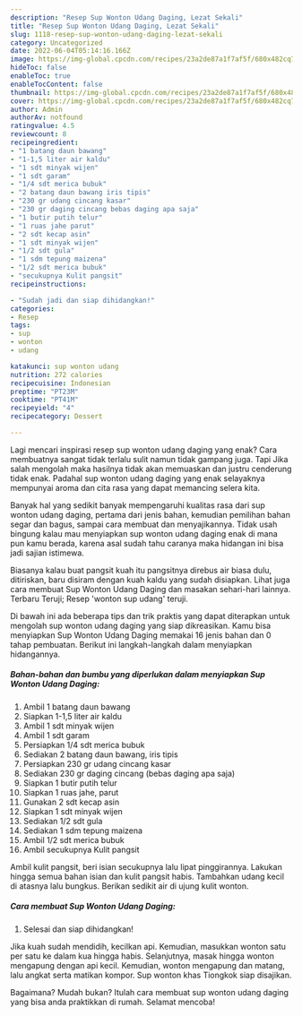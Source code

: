 ```yaml
---
description: "Resep Sup Wonton Udang Daging, Lezat Sekali"
title: "Resep Sup Wonton Udang Daging, Lezat Sekali"
slug: 1118-resep-sup-wonton-udang-daging-lezat-sekali
category: Uncategorized
date: 2022-06-04T05:14:16.166Z
image: https://img-global.cpcdn.com/recipes/23a2de87a1f7af5f/680x482cq70/sup-wonton-udang-daging-foto-resep-utama.jpg
hideToc: false
enableToc: true
enableTocContent: false
thumbnail: https://img-global.cpcdn.com/recipes/23a2de87a1f7af5f/680x482cq70/sup-wonton-udang-daging-foto-resep-utama.jpg
cover: https://img-global.cpcdn.com/recipes/23a2de87a1f7af5f/680x482cq70/sup-wonton-udang-daging-foto-resep-utama.jpg
author: Admin
authorAv: notfound
ratingvalue: 4.5
reviewcount: 8
recipeingredient:
- "1 batang daun bawang"
- "1-1,5 liter air kaldu"
- "1 sdt minyak wijen"
- "1 sdt garam"
- "1/4 sdt merica bubuk"
- "2 batang daun bawang iris tipis"
- "230 gr udang cincang kasar"
- "230 gr daging cincang bebas daging apa saja"
- "1 butir putih telur"
- "1 ruas jahe parut"
- "2 sdt kecap asin"
- "1 sdt minyak wijen"
- "1/2 sdt gula"
- "1 sdm tepung maizena"
- "1/2 sdt merica bubuk"
- "secukupnya Kulit pangsit"
recipeinstructions:

- "Sudah jadi dan siap dihidangkan!"
categories:
- Resep
tags:
- sup
- wonton
- udang

katakunci: sup wonton udang 
nutrition: 272 calories
recipecuisine: Indonesian
preptime: "PT23M"
cooktime: "PT41M"
recipeyield: "4"
recipecategory: Dessert

---
```



Lagi mencari inspirasi resep sup wonton udang daging yang enak? Cara membuatnya sangat tidak terlalu sulit namun tidak gampang juga. Tapi Jika salah mengolah maka hasilnya tidak akan memuaskan dan justru cenderung tidak enak. Padahal sup wonton udang daging yang enak selayaknya mempunyai aroma dan cita rasa yang dapat memancing selera kita.


Banyak hal yang sedikit banyak mempengaruhi kualitas rasa dari sup wonton udang daging, pertama dari jenis bahan, kemudian pemilihan bahan segar dan bagus, sampai cara membuat dan menyajikannya. Tidak usah bingung kalau mau menyiapkan sup wonton udang daging enak di mana pun kamu berada, karena asal sudah tahu caranya maka hidangan ini bisa jadi sajian istimewa.

Biasanya kalau buat pangsit kuah itu pangsitnya direbus air biasa dulu, ditiriskan, baru disiram dengan kuah kaldu yang sudah disiapkan. Lihat juga cara membuat Sup Wonton Udang Daging dan masakan sehari-hari lainnya. Terbaru Teruji; Resep &#39;wonton sup udang&#39; teruji.


Di bawah ini ada beberapa tips dan trik praktis yang dapat diterapkan untuk mengolah sup wonton udang daging yang siap dikreasikan. Kamu bisa menyiapkan Sup Wonton Udang Daging memakai 16 jenis bahan dan 0 tahap pembuatan. Berikut ini langkah-langkah dalam menyiapkan hidangannya.

<!--inarticleads1-->

##### Bahan-bahan dan bumbu yang diperlukan dalam menyiapkan Sup Wonton Udang Daging:

1. Ambil 1 batang daun bawang
1. Siapkan 1-1,5 liter air kaldu
1. Ambil 1 sdt minyak wijen
1. Ambil 1 sdt garam
1. Persiapkan 1/4 sdt merica bubuk
1. Sediakan 2 batang daun bawang, iris tipis
1. Persiapkan 230 gr udang cincang kasar
1. Sediakan 230 gr daging cincang (bebas daging apa saja)
1. Siapkan 1 butir putih telur
1. Siapkan 1 ruas jahe, parut
1. Gunakan 2 sdt kecap asin
1. Siapkan 1 sdt minyak wijen
1. Sediakan 1/2 sdt gula
1. Sediakan 1 sdm tepung maizena
1. Ambil 1/2 sdt merica bubuk
1. Ambil secukupnya Kulit pangsit


Ambil kulit pangsit, beri isian secukupnya lalu lipat pinggirannya. Lakukan hingga semua bahan isian dan kulit pangsit habis. Tambahkan udang kecil di atasnya lalu bungkus. Berikan sedikit air di ujung kulit wonton. 

<!--inarticleads2-->

##### Cara membuat Sup Wonton Udang Daging:


1. Selesai dan siap dihidangkan!

Jika kuah sudah mendidih, kecilkan api. Kemudian, masukkan wonton satu per satu ke dalam kua hingga habis. Selanjutnya, masak hingga wonton mengapung dengan api kecil. Kemudian, wonton mengapung dan matang, lalu angkat serta matikan kompor. Sup wonton khas Tiongkok siap disajikan. 

Bagaimana? Mudah bukan? Itulah cara membuat sup wonton udang daging yang bisa anda praktikkan di rumah. Selamat mencoba!
